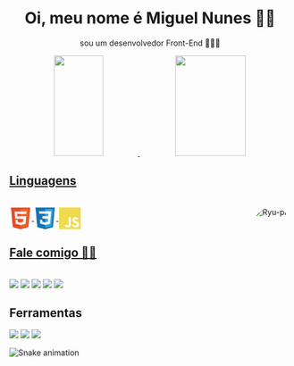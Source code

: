 <h1 align="center">Oi, meu nome é Miguel Nunes 👋🏽</h1>
<p align="center">sou um desenvolvedor Front-End 👨🏽‍💻</p>


<div align="center">
  <a href="https://github.com/Sapuiat">
  <img height="180em" width="42%" src="https://github-readme-stats.vercel.app/api?username=Sapuiat&show_icons=true&theme=github_dark&include_all_commits=true&count_private=true"/>
  <img height="180em" width="50%" src="https://github-readme-stats.vercel.app/api/top-langs/?username=Sapuiat&layout=compact&langs_count=7&theme=github_dark"/>
</div>
  
  <h2>Linguagens</h2>
<div style="display: inline_block"><br>
  <img align="center" alt="Miguel-HTML" height="40" width="40" src="https://raw.githubusercontent.com/devicons/devicon/master/icons/html5/html5-original.svg">
  <img align="center" alt="Miguel-CSS" height="40" width="40" src="https://raw.githubusercontent.com/devicons/devicon/master/icons/css3/css3-original.svg">
  <img align="center" alt="Miguel-Js" height="40" width="40" src="https://raw.githubusercontent.com/devicons/devicon/master/icons/javascript/javascript-plain.svg">
  <img align="right" alt="Ryu-pic" height="150" style="border-radius:50px;" src="https://images-ext-2.discordapp.net/external/UMXiC7XewqIO0g7qo6hjDsVA8gqY8OMGcokOlp5GNJE/https/i.picasion.com/pic92/97b419a04f6f24d7e67461bb7a4f6b94.gif?width=240&height=240">
</div> 
  <h2> Fale comigo 🤝🏽</h2>
  <br>
<div> 
  <a href="https://twitter.com/miguelfrontend" target="_blank"><img src="https://img.shields.io/badge/Twitter-1DA1F2?style=for-the-badge&logo=twitter&logoColor=white"  target="_blank"></a>
  <a href="https://www.instagram.com/miguelfrontend/" target="_blank"><img src="https://img.shields.io/badge/-Instagram-%23E4405F?style=for-the-badge&logo=instagram&logoColor=white" target="_blank"></a>
 	<a href="https://wa.me/+5561995657945" target="_blank"><img src="https://img.shields.io/badge/WhatsApp-25D366?style=for-the-badge&logo=whatsapp&logoColor=white" target="_blank"></a>
 <a href="https://discord.gg/7sJraJ2HEE" target="_blank"><img src="https://img.shields.io/badge/Discord-7289DA?style=for-the-badge&logo=discord&logoColor=white" target="_blank"></a> 
  <a href = "mailto:miguelfrontend@gmail.com"><img src="https://img.shields.io/badge/-Gmail-%23333?style=for-the-badge&logo=gmail&logoColor=white" target="_blank"></a>
  <a href="https://www.linkedin.com/in/miguel-nunes-72b1ba253/" target="_blank"></a>
  
  <h2>Ferramentas</h2>
  <img src="https://img.shields.io/badge/Visual_Studio_Code-0078D4?style=for-the-badge&logo=visual%20studio%20code&logoColor=white"></img>
  <img src="https://img.shields.io/badge/GIT-E44C30?style=for-the-badge&logo=git&logoColor=white"></img>
  <img src="https://img.shields.io/badge/GitHub-100000?style=for-the-badge&logo=github&logoColor=white"></img>
  <br>
  
  
  ![Snake animation](https://github.com/Sapuiat/Sapuiat/blob/output/github-contribution-grid-snake.svg)
  
</div>
